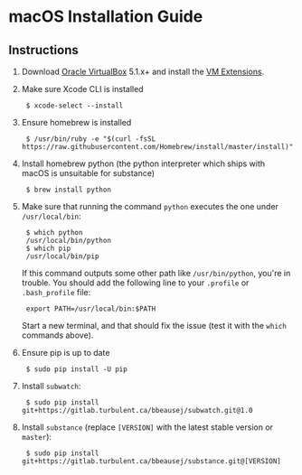 # macOS Installation Guide

## Instructions

1. Download [Oracle VirtualBox](https://www.virtualbox.org/wiki/Downloads) 5.1.x+ and install the [VM Extensions](http://download.virtualbox.org/virtualbox/5.1.6/Oracle_VM_VirtualBox_Extension_Pack-5.1.6-110634.vbox-extpack).

2. Make sure Xcode CLI is installed

        $ xcode-select --install

3. Ensure homebrew is installed

        $ /usr/bin/ruby -e "$(curl -fsSL https://raw.githubusercontent.com/Homebrew/install/master/install)"

4. Install homebrew python (the python interpreter which ships with macOS is unsuitable for substance)

        $ brew install python

5. Make sure that running the command `python` executes the one under `/usr/local/bin`:

        $ which python
        /usr/local/bin/python
        $ which pip
        /usr/local/bin/pip

   If this command outputs some other path like `/usr/bin/python`, you're in trouble. You should add the following line to your `.profile` or `.bash_profile` file:

        export PATH=/usr/local/bin:$PATH

   Start a new terminal, and that should fix the issue (test it with the `which` commands above).

6. Ensure pip is up to date

        $ sudo pip install -U pip

7. Install `subwatch`:

        $ sudo pip install git+https://gitlab.turbulent.ca/bbeausej/subwatch.git@1.0

8. Install `substance` (replace `[VERSION]` with the latest stable version or `master`):

        $ sudo pip install git+https://gitlab.turbulent.ca/bbeausej/substance.git@[VERSION]

